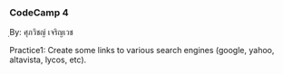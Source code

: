 ### CodeCamp 4 ###
ฺBy: ศุภวิชญ์ เจริญเวช

Practice1: 
  Create some links to various search engines (google, yahoo, altavista, lycos, etc).
